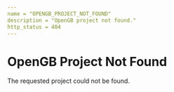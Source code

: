 ```yaml
---
name = "OPENGB_PROJECT_NOT_FOUND"
description = "OpenGB project not found."
http_status = 404
---
```


# OpenGB Project Not Found

The requested project could not be found.
